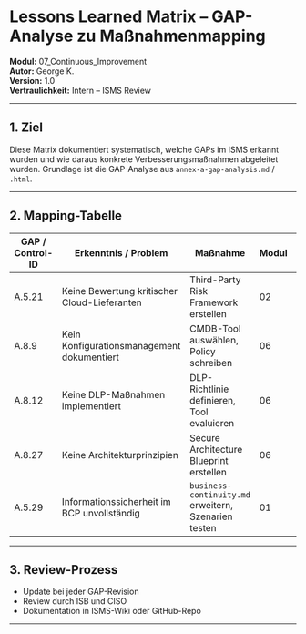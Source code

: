 # Lessons Learned Matrix – GAP-Analyse zu Maßnahmenmapping

**Modul:** 07_Continuous_Improvement  
**Autor:** George K.  
**Version:** 1.0  
**Vertraulichkeit:** Intern – ISMS Review

---

## 1. Ziel

Diese Matrix dokumentiert systematisch, welche GAPs im ISMS erkannt wurden und wie daraus konkrete Verbesserungsmaßnahmen abgeleitet wurden. Grundlage ist die GAP-Analyse aus `annex-a-gap-analysis.md` / `.html`.

---

## 2. Mapping-Tabelle

| GAP / Control-ID | Erkenntnis / Problem | Maßnahme | Modul | Status |
|------------------|----------------------|----------|--------|--------|
| A.5.21 | Keine Bewertung kritischer Cloud-Lieferanten | Third-Party Risk Framework erstellen | 02 | Offen |
| A.8.9 | Kein Konfigurationsmanagement dokumentiert | CMDB-Tool auswählen, Policy schreiben | 06 | In Planung |
| A.8.12 | Keine DLP-Maßnahmen implementiert | DLP-Richtlinie definieren, Tool evaluieren | 06 | Offen |
| A.8.27 | Keine Architekturprinzipien | Secure Architecture Blueprint erstellen | 06 | Offen |
| A.5.29 | Informationssicherheit im BCP unvollständig | `business-continuity.md` erweitern, Szenarien testen | 01 | In Umsetzung |

---

## 3. Review-Prozess

- Update bei jeder GAP-Revision
- Review durch ISB und CISO
- Dokumentation in ISMS-Wiki oder GitHub-Repo

---
